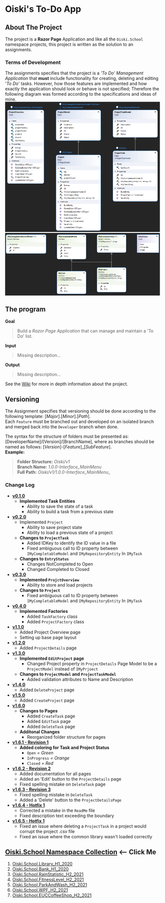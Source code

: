 ﻿# Oiski's To-Do App

## About The Project
The project is a **Razor Page** Application and like all the `Oiski.School` namespace projects, this project is written as the solution to an assignments.

### Terms of Development
The assignments specifies that the project is a _'To Do' Management Application_ that **must** include functionality for
creating, deleting and editing '_To Do_' tasks.
However, how those features are implemented and how exactly the application should look or behave is not specified;
Therefore the following diagram was formed according to the specifications and ideas of mine.
![ToDo_H2_2021_Diagram_Part1](https://github.com/Mike-Mortensen-Portfolio/Oiski.School.ToDo_H2_2021/blob/Developer/Oiski.School.ToDo_H2_2021_Diagram_Part1.png)
![ToDo_H2_2021_Diagram_Part2](https://github.com/Mike-Mortensen-Portfolio/Oiski.School.ToDo_H2_2021/blob/Developer/Oiski.School.ToDo_H2_2021_Diagram_Part2.png)


## The program
**Goal**
> Build a _Razor Page Application_ that can manage and maintain a 'To Do' list.

**Input**
> Missing description...

**Output**
> Missing description...

See the [Wiki](https://github.com/Mike-Mortensen-Portfolio/Oiski.School.ToDo_H2_2021/wiki) for more in depth information about the project.

## Versioning
The Assignment specifies that versioning should be done according to the following template: [_Major_].[_Minor_].[_Path_].\
Each `Feature` must be branched out and developed on an isolated branch and merged back into the `Developer` branch when done.

The syntax for the structure of folders must be presented as: [DeveloperName]/[Version]/[BranchName], where as branches should be named as follows: [*Version*]-[*Feature*]_[*SubFeature*].\
**Example:**
>**Folder Structure:** _Oiski/v1_ \
>**Branch Name:** _1.0.0-Interface_MainMenu_ \
>**Full Path:** _Oiski/v1/1.0.0-Interface_MainMenu__

### Change Log
- **[v0.1.0](https://github.com/Mike-Mortensen-Portfolio/Oiski.School.ToDo_H2_2021/releases/tag/v0.1.0)**
  - **Implemented Task Entities**
    - Ability to save the state of a task
    - Ability to build a task from a previous state
- **[v0.2.0](https://github.com/Mike-Mortensen-Portfolio/Oiski.School.ToDo_H2_2021/releases/tag/v0.2.0)**
  - Implemented `Project`
    - Ability to save project state
    - Ability to load a previous state of a project
  - **Changes to `ProjectTask`**
    - Added IDKey to identify the ID value in a file
    - Fixed ambiguous call to ID property between `IMyCompletableModel` and `IMyRepositoryEntity` In `IMyTask`
  - **Changes to `EntryStatus`**
    - Changes NotCompleted to Open
    - Changed Completed to Closed
- **[v0.3.0](https://github.com/Mike-Mortensen-Portfolio/Oiski.School.ToDo_H2_2021/releases/tag/v0.3.0)**
  - **Implemented `ProjctOverview`**
    - Ability to store and load projects
  - **Changes to `Project`**
    - Fixed ambiguous call to ID property between `IMyCompletableModel` and `IMyRepositoryEntity` In `IMyTask`
- **[v0.4.0](https://github.com/Mike-Mortensen-Portfolio/Oiski.School.ToDo_H2_2021/releases/tag/v0.4.0)**
  - **Implemented Factories**
    - Added `TaskFactory` class
    - Added `ProjectFactory` class
- **[v1.1.0](https://github.com/Mike-Mortensen-Portfolio/Oiski.School.ToDo_H2_2021/releases/tag/v1.1.0)**
  - Added Project Overview page
  - Setting up base page layout
- **[v1.2.0](https://github.com/Mike-Mortensen-Portfolio/Oiski.School.ToDo_H2_2021/releases/tag/v1.2.0)**
  - Added `ProjectDetails` page
- **[v1.3.0](https://github.com/Mike-Mortensen-Portfolio/Oiski.School.ToDo_H2_2021/releases/tag/v1.3.0)**
  - **Implemented `EditProject` page**
    - Changed Project property in `ProjectDetails` Page Model to be a `ProjectModel` instead of `IMyPrjoect`
  - **Changes to `ProjectModel` and `ProjectTaskModel`**
    - Added validation attributes to Name and Description
- **[v1.4.0](https://github.com/Mike-Mortensen-Portfolio/Oiski.School.ToDo_H2_2021/releases/tag/v1.4.0)**
  - Added `DeleteProject` page
- **[v1.5.0](https://github.com/Mike-Mortensen-Portfolio/Oiski.School.ToDo_H2_2021/releases/tag/v1.5.0)**
  - Added `CreateProject` page
- **[v1.6.0](https://github.com/Mike-Mortensen-Portfolio/Oiski.School.ToDo_H2_2021/releases/tag/v1.6.0)**
  - **Changes to Pages**
    - Added `CreateTask` page
    - Added `EditTask` page
    - Added `DeleteTask` page
  - **Additonal Changes**
    - Reorganized folder structure for pages
- **[v1.6.1 - Revision 1](https://github.com/Mike-Mortensen-Portfolio/Oiski.School.ToDo_H2_2021/releases/tag/v1.6.1)**
  - **Added coloring for Task and Project Status**
    - `Open` = _Green_
    - `InProgress` = _Orange_
    - `Closed` = _Red_
- **[v1.6.2 - Revision 2](https://github.com/Mike-Mortensen-Portfolio/Oiski.School.ToDo_H2_2021/releases/tag/v1.6.2)**
  - Added documentation for all pages
  - Added an 'Edit' button to the `ProjectDetails` page
  - Fixed spelling mistake on `DeleteTask` page
- **[v1.6.3 - Revision 3](https://github.com/Mike-Mortensen-Portfolio/Oiski.School.ToDo_H2_2021/releases/tag/v1.6.3)**
  - Fixed spelling mistake in `DeleteTask`
  - Added a 'Delete' button to the `ProjectDetailsPage`
- **[v1.6.4 - Hotfix 1](https://github.com/Mike-Mortensen-Portfolio/Oiski.School.ToDo_H2_2021/releases/tag/v1.6.4)**
  - Corrected a mistake in the `ReadMe` file
  - Fixed description text exceeding the boundary
- **[v1.6.5 - Hotfix 1](https://github.com/Mike-Mortensen-Portfolio/Oiski.School.ToDo_H2_2021/releases/tag/v1.6.5)**
  - Fixed an issue where deleting a `ProjectTask` in a project would corrupt the project .csv file
  - Fixed an issue where the common library wasn't loaded correctly

## [Oiski.School Namespace Collection](https://github.com/Mike-Mortensen-Portfolio) <-- Click Me
1. [Oiski.School.Library_H1_2020](https://github.com/ZhakalenDk/Oiski.School.Library_H1_2020)
2. [Oiski.School.Bank_H1_2020](https://github.com/ZhakalenDk/Oiski.School.Bank_H1_2020)
3. [Oiski.School.RainStatistic_H2_2021](https://github.com/ZhakalenDk/Oiski.School.RainStatistic_H2_2021)
4. [Oiski.School.FitnessLevel_H2_2021](https://github.com/ZhakalenDk/Oiski.School.FitnessLevel_H2_2021)
5. [Oiski.School.ParkAndWash_H2_2021](https://github.com/Mike-Mortensen-Portfolio/Oiski.School.ParkAndWash_H2_2021)
6. [Oiski.School.WPF_H2_2021](https://github.com/Mike-Mortensen-Portfolio/Oiski.School.WPF_H2_2021)
7. [Oiski.School.EUCCoffeeShop_H2_2021](https://github.com/Mike-Mortensen-Portfolio/Oiski.School.EUCCoffeeShop_H2_2021)
